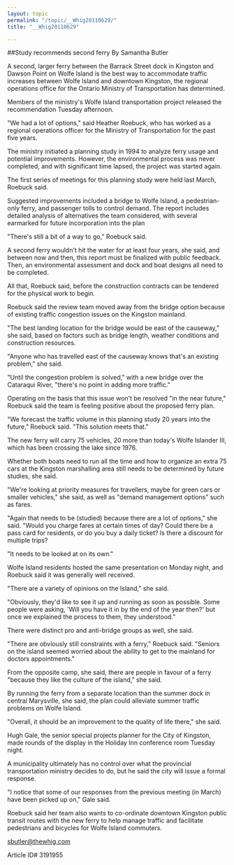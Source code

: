 ```yaml
---
layout: topic
permalink: "/topic/__Whig20110629/"
title: "__Whig20110629"

---
```


##Study recommends second ferry
By Samantha Butler

<div class="column2">

A second, larger ferry between the Barrack Street dock in Kingston and Dawson Point on Wolfe Island is the best way to accommodate traffic increases between Wolfe Island and downtown Kingston, the regional operations office for the Ontario Ministry of Transportation has determined.

Members of the ministry's Wolfe Island transportation project released the recommendation Tuesday afternoon.

"We had a lot of options," said Heather Roebuck, who has worked as a regional operations officer for the Ministry of Transportation for the past five years.

The ministry initiated a planning study in 1994 to analyze ferry usage and potential improvements. However, the environmental process was never completed, and with significant time lapsed, the project was started again.

The first series of meetings for this planning study were held last March, Roebuck said.

Suggested improvements included a bridge to Wolfe Island, a pedestrian-only ferry, and passenger tolls to control demand. The report includes detailed analysis of alternatives the team considered, with several earmarked for future incorporation into the plan

"There's still a bit of a way to go," Roebuck said.

A second ferry wouldn't hit the water for at least four years, she said, and between now and then, this report must be finalized with public feedback. Then, an environmental assessment and dock and boat designs all need to be completed.

All that, Roebuck said, before the construction contracts can be tendered for the physical work to begin.

Roebuck said the review team moved away from the bridge option because of existing traffic congestion issues on the Kings­ton mainland.

"The best landing location for the bridge would be east of the causeway," she said, based on factors such as bridge length, weather conditions and construction resources.

"Anyone who has travelled east of the causeway knows that's an existing problem," she said.

"Until the congestion problem is solved," with a new bridge over the Cataraqui River, "there's no point in adding more traffic."

Operating on the basis that this issue won't be resolved "in the near future," Roebuck said the team is feeling positive about the proposed ferry plan.

"We forecast the traffic volume in this planning study 20 years into the future," Roebuck said. "This solution meets that."

The new ferry will carry 75 vehicles, 20 more than today's Wolfe Islander III, which has been crossing the lake since 1976.

Whether both boats need to run all the time and how to organize an extra 75 cars at the Kingston marshalling area still needs to be determined by future studies, she said.

"We're looking at priority measures for travellers, maybe for green cars or smaller vehicles," she said, as well as "demand management options" such as fares.

"Again that needs to be (studied) because there are a lot of options," she said. "Would you charge fares at certain times of day? Could there be a pass card for residents, or do you buy a daily ticket? Is there a discount for multiple trips?

"It needs to be looked at on its own."

Wolfe Island residents hosted the same presentation on Monday night, and Roebuck said it was generally well received.

"There are a variety of opinions on the Island," she said.

"Obviously, they'd like to see it up and running as soon as possible. Some people were asking, 'Will you have it in by the end of the year then?' but once we explained the process to them, they understood."

There were distinct pro and anti-bridge groups as well, she said.

"There are obviously still constraints with a ferry," Roebuck said. "Seniors on the island seemed worried about the ability to get to the mainland for doctors appointments."

From the opposite camp, she said, there are people in favour of a ferry "because they like the culture of the island," she said.

By running the ferry from a separate location than the summer dock in central Marysville, she said, the plan could alleviate summer traffic problems on Wolfe Island.

"Overall, it should be an improvement to the quality of life there," she said.

Hugh Gale, the senior special projects planner for the City of Kingston, made rounds of the display in the Holiday Inn conference room Tuesday night.

A municipality ultimately has no control over what the provincial transportation ministry decides to do, but he said the city will issue a formal response.

"I notice that some of our responses from the previous meeting (in March) have been picked up on," Gale said.

Roebuck said her team also wants to co-ordinate downtown Kingston public transit routes with the new ferry to help manage traffic and facilitate pedestrians and bicycles for Wolfe Island commuters.

</div>

sbutler@thewhig.com


Article ID# 3191955
